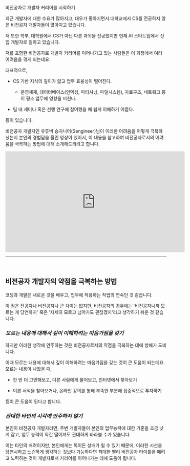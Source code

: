 비전공자로 개발자 커리어를 시작하기

최근 개발자에 대한 수요가 많아지고, 대우가 좋아지면서 대학교에서 CS를 전공하지 않은 비전공자 개발자들이 많아지고 있습니다.

저 또한 학부, 대학원에서 CS가 아닌 다른 과목을 전공했지만 현재 AI 스타트업에서 신입 개발자로 일하고 있습니다.

저를 포함한 비전공자로 개발자 커리어를 이어나가고 있는 사람들은 이 과정에서 여러 어려움을 겪게 되는데요. 

대표적으로, 

- CS 기반 지식의 깊이가 얇고 업무 효율성이 떨어진다.

    - 운영체제, 데이터베이스(인덱싱, 파티셔닝, 파일시스템), 자료구조, 네트워크 등이 평소 업무에 영향을 미친다.


- 팀 내 세미나 혹은 선행 연구에 참여했을 때 쉽게 이해하기 어렵다.

등이 있습니다.

비전공자 개발자인 유튜버 승지니어(Sengineer)님이 이러한 어려움을 어떻게 극복하셨는지 본인의 경험담을 올린 영상이 있어서, 이 내용을 참고하여 비전공자로서의 어려움을 극복하는 방법에 대해 소개해드리려고 합니다.

<iframe width="560" height="315" src="https://www.youtube.com/embed/dQw4w9WgXcQ" frameborder="0" allow="autoplay; encrypted-media" allowfullscreen></iframe>

---
<br/>

## 비전공자 개발자의 약점을 극복하는 방법

코딩과 개발은 새로운 것을 배우고, 업무에 적용하는 작업의 연속인 것 같습니다.

이 점은 전공자나 비전공자나 큰 차이는 없지만, 비전공자의 경우에는 '비전공자니까 모르는 게 당연하지' 혹은 '자세히 모르고 넘어가도 괜찮겠지'라고 생각하기 쉬운 것 같습니다. </br>

### *모르는 내용에 대해서 깊이 이해하려는 마음가짐을 갖기*

하지만 이러한 생각에 안주하는 것은 비전공자로서의 약점을 극복하는 데에 방해가 도비니다.

이때 모르는 내용에 대해서 깊이 이해하려는 마음가짐을 갖는 것이 큰 도움이 되는데요. 모르는 내용이 나왔을 때, 

-  한 번 더 고민해보고, 다른 사람에게 물어보고, 인터넷에서 찾아보기

-  이론 서적을 찾아보거나, 온라인 강의를 통해 부족한 부분에 집중적으로 투자하기

등이 큰 도움이 된다고 합니다.

### *관대한 타인의 시각에 안주하지 않기*

본인이 비전공자 개발자라면, 주변 개발자들이 본인의 업무능력에 대한 기준을 조금 낮게 잡고, 업무 능력이 약간 떨어져도 관대하게 바라볼 수가 있습니다.

이는 타인의 배려이지만, 본인에게는 독이든 성배가 될 수 있기 때문에, 이러한 시선을 당연시하고 느슨하게 생각하는 것보다 가능하다면 최대한 빨리 비전공자 타이틀을 떼려고 노력하는 것이 개발자로서 커리어를 이어나가는 데에 도움이 됩니다.

